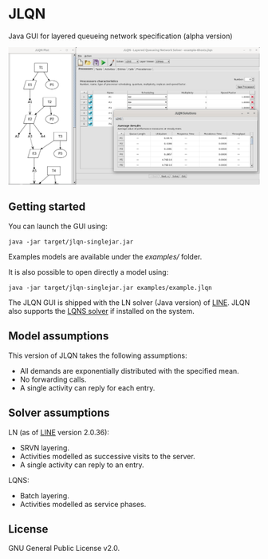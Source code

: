 # JLQN
Java GUI for layered queueing network specification (alpha version)

![alt text](preview.png)

## Getting started
You can launch the GUI using:
```
java -jar target/jlqn-singlejar.jar
``` 
Examples models are available under the *examples/* folder.

It is also possible to open directly a model using:
```
java -jar target/jlqn-singlejar.jar examples/example.jlqn
``` 
The JLQN GUI is shipped with the LN solver (Java version) of [LINE](https://line-solver.sourceforge.net/). JLQN also supports the [LQNS solver](https://www.sce.carleton.ca/rads/lqns/) if installed on the system. 

## Model assumptions
This version of JLQN takes the following assumptions: 
* All demands are exponentially distributed with the specified mean.
* No forwarding calls.
* A single activity can reply for each entry.

## Solver assumptions
LN (as of [LINE](https://line-solver.sf.net/) version 2.0.36):
* SRVN layering.
* Activities modelled as successive visits to the server.
* A single activity can reply to an entry.
  
LQNS:
* Batch layering.
* Activities modelled as service phases.

## License
GNU General Public License v2.0. 
